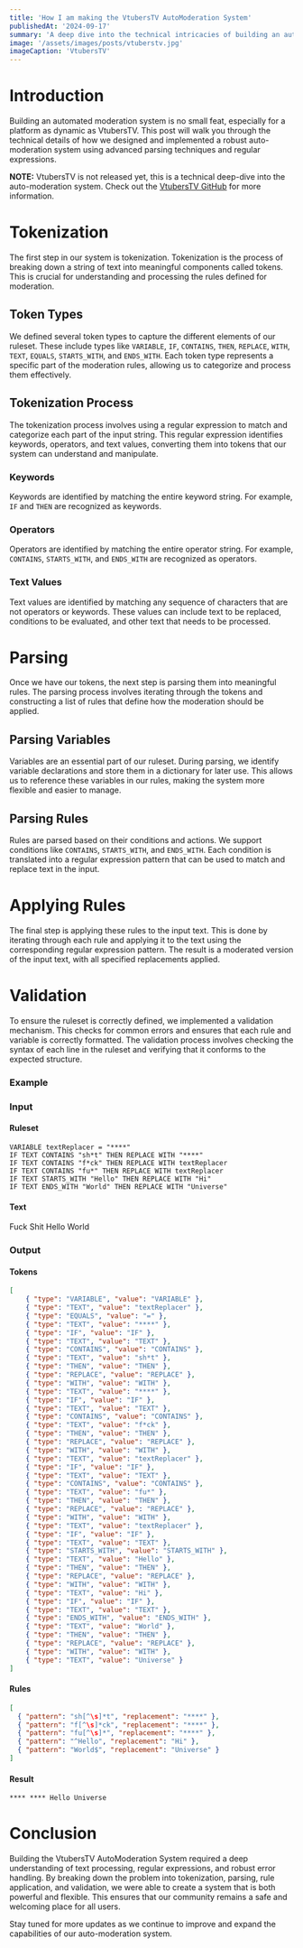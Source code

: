 ```yaml
---
title: 'How I am making the VtubersTV AutoModeration System'
publishedAt: '2024-09-17'
summary: 'A deep dive into the technical intricacies of building an automated moderation system for VtubersTV.'
image: '/assets/images/posts/vtuberstv.jpg'
imageCaption: 'VtubersTV'
---
```


# Introduction

Building an automated moderation system is no small feat, especially for a platform as dynamic as VtubersTV. This post will walk you through the technical details of how we designed and implemented a robust auto-moderation system using advanced parsing techniques and regular expressions.

**NOTE:** VtubersTV is not released yet, this is a technical deep-dive into the auto-moderation system. Check out the [VtubersTV GitHub](https://github.com/VtubersTV) for more information.

# Tokenization

The first step in our system is tokenization. Tokenization is the process of breaking down a string of text into meaningful components called tokens. This is crucial for understanding and processing the rules defined for moderation.

## Token Types

We defined several token types to capture the different elements of our ruleset. These include types like `VARIABLE`, `IF`, `CONTAINS`, `THEN`, `REPLACE`, `WITH`, `TEXT`, `EQUALS`, `STARTS_WITH`, and `ENDS_WITH`. Each token type represents a specific part of the moderation rules, allowing us to categorize and process them effectively.

## Tokenization Process

The tokenization process involves using a regular expression to match and categorize each part of the input string. This regular expression identifies keywords, operators, and text values, converting them into tokens that our system can understand and manipulate.

### Keywords

Keywords are identified by matching the entire keyword string. For example, `IF` and `THEN` are recognized as keywords.

### Operators

Operators are identified by matching the entire operator string. For example, `CONTAINS`, `STARTS_WITH`, and `ENDS_WITH` are recognized as operators.

### Text Values

Text values are identified by matching any sequence of characters that are not operators or keywords. These values can include text to be replaced, conditions to be evaluated, and other text that needs to be processed.

# Parsing

Once we have our tokens, the next step is parsing them into meaningful rules. The parsing process involves iterating through the tokens and constructing a list of rules that define how the moderation should be applied.

## Parsing Variables

Variables are an essential part of our ruleset. During parsing, we identify variable declarations and store them in a dictionary for later use. This allows us to reference these variables in our rules, making the system more flexible and easier to manage.

## Parsing Rules

Rules are parsed based on their conditions and actions. We support conditions like `CONTAINS`, `STARTS_WITH`, and `ENDS_WITH`. Each condition is translated into a regular expression pattern that can be used to match and replace text in the input.

# Applying Rules

The final step is applying these rules to the input text. This is done by iterating through each rule and applying it to the text using the corresponding regular expression pattern. The result is a moderated version of the input text, with all specified replacements applied.

# Validation

To ensure the ruleset is correctly defined, we implemented a validation mechanism. This checks for common errors and ensures that each rule and variable is correctly formatted. The validation process involves checking the syntax of each line in the ruleset and verifying that it conforms to the expected structure.

### Example

### Input


#### Ruleset

```
VARIABLE textReplacer = "****"
IF TEXT CONTAINS "sh*t" THEN REPLACE WITH "****"
IF TEXT CONTAINS "f*ck" THEN REPLACE WITH textReplacer
IF TEXT CONTAINS "fu*" THEN REPLACE WITH textReplacer
IF TEXT STARTS_WITH "Hello" THEN REPLACE WITH "Hi"
IF TEXT ENDS_WITH "World" THEN REPLACE WITH "Universe"
```

#### Text

Fuck Shit Hello World

### Output

#### Tokens

```json
[
    { "type": "VARIABLE", "value": "VARIABLE" },
    { "type": "TEXT", "value": "textReplacer" },
    { "type": "EQUALS", "value": "=" },
    { "type": "TEXT", "value": "****" },
    { "type": "IF", "value": "IF" },
    { "type": "TEXT", "value": "TEXT" },
    { "type": "CONTAINS", "value": "CONTAINS" },
    { "type": "TEXT", "value": "sh*t" },
    { "type": "THEN", "value": "THEN" },
    { "type": "REPLACE", "value": "REPLACE" },
    { "type": "WITH", "value": "WITH" },
    { "type": "TEXT", "value": "****" },
    { "type": "IF", "value": "IF" },
    { "type": "TEXT", "value": "TEXT" },
    { "type": "CONTAINS", "value": "CONTAINS" },
    { "type": "TEXT", "value": "f*ck" },
    { "type": "THEN", "value": "THEN" },
    { "type": "REPLACE", "value": "REPLACE" },
    { "type": "WITH", "value": "WITH" },
    { "type": "TEXT", "value": "textReplacer" },
    { "type": "IF", "value": "IF" },
    { "type": "TEXT", "value": "TEXT" },
    { "type": "CONTAINS", "value": "CONTAINS" },
    { "type": "TEXT", "value": "fu*" },
    { "type": "THEN", "value": "THEN" },
    { "type": "REPLACE", "value": "REPLACE" },
    { "type": "WITH", "value": "WITH" },
    { "type": "TEXT", "value": "textReplacer" },
    { "type": "IF", "value": "IF" },
    { "type": "TEXT", "value": "TEXT" },
    { "type": "STARTS_WITH", "value": "STARTS_WITH" },
    { "type": "TEXT", "value": "Hello" },
    { "type": "THEN", "value": "THEN" },
    { "type": "REPLACE", "value": "REPLACE" },
    { "type": "WITH", "value": "WITH" },
    { "type": "TEXT", "value": "Hi" },
    { "type": "IF", "value": "IF" },
    { "type": "TEXT", "value": "TEXT" },
    { "type": "ENDS_WITH", "value": "ENDS_WITH" },
    { "type": "TEXT", "value": "World" },
    { "type": "THEN", "value": "THEN" },
    { "type": "REPLACE", "value": "REPLACE" },
    { "type": "WITH", "value": "WITH" },
    { "type": "TEXT", "value": "Universe" }
]
```

#### Rules

```json
[
  { "pattern": "sh[^\s]*t", "replacement": "****" },
  { "pattern": "f[^\s]*ck", "replacement": "****" },
  { "pattern": "fu[^\s]*", "replacement": "****" },
  { "pattern": "^Hello", "replacement": "Hi" },
  { "pattern": "World$", "replacement": "Universe" }
]
```

#### Result

`**** **** Hello Universe`



# Conclusion

Building the VtubersTV AutoModeration System required a deep understanding of text processing, regular expressions, and robust error handling. By breaking down the problem into tokenization, parsing, rule application, and validation, we were able to create a system that is both powerful and flexible. This ensures that our community remains a safe and welcoming place for all users.

Stay tuned for more updates as we continue to improve and expand the capabilities of our auto-moderation system.
